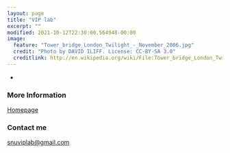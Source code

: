 ```yaml
---
layout: page
title: "VIP lab"
excerpt: ""
modified: 2021-10-12T22:30:00.564948-00:00
image:
  feature: "Tower_bridge_London_Twilight_-_November_2006.jpg"
  credit: "Photo by DAVID ILIFF. License: CC-BY-SA 3.0"
  creditlink: http://en.wikipedia.org/wiki/File:Tower_bridge_London_Twilight_-_November_2006.jpg
---
```


-


### More Information

[Homepage](http://viplab.snu.ac.kr/)


### Contact me

[snuviplab@gmail.com](mailto:snuviplab@gmail.com@gmail.com)
